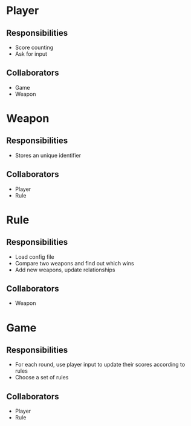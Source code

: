 # Player

## Responsibilities

- Score counting
- Ask for input

## Collaborators

- Game
- Weapon

# Weapon

## Responsibilities

- Stores an unique identifier

## Collaborators

- Player
- Rule

# Rule

## Responsibilities

- Load config file
- Compare two weapons and find out which wins
- Add new weapons, update relationships

## Collaborators

- Weapon

# Game

## Responsibilities

- For each round, use player input to update their scores according to rules
- Choose a set of rules

## Collaborators

- Player
- Rule
